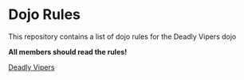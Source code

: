 Dojo Rules
==========

This repository contains a list of dojo rules for the Deadly Vipers dojo

**All members should read the rules!**

[Deadly Vipers](https://github.com/deadlyvipers)
